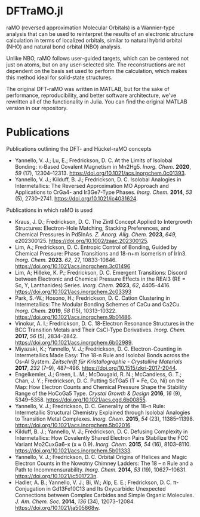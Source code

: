# DFTraMO.jl

raMO (reversed approximation Molecular Orbitals) is a Wannier-type analysis that can be used to
reinterpret the results of an electronic structure calculation in terms of localized orbitals,
similar to natural hybrid orbital (NHO) and natural bond orbital (NBO) analysis.

Unlike NBO, raMO follows user-guided targets, which can be centered not just on atoms, but on any
user-selected site. The reconstructions are not dependent on the basis set used to perform the
calculation, which makes this method ideal for solid-state structures.

The original DFT-raMO was written in MATLAB, but for the sake of performance, reproducibility, and
better software architecture, we've rewritten all of the functionality in Julia. You can find the
original MATLAB version in our repository.

# Publications

Publications outlining the DFT- and Hückel-raMO concepts
* Yannello, V. J.; Lu, E.; Fredrickson, D. C. At the Limits of Isolobal Bonding: π-Based Covalent Magnetism in Mn2Hg5. _Inorg. Chem._ **2020**, _59_ (17), 12304–12313. https://doi.org/10.1021/acs.inorgchem.0c01393.
* Yannello, V. J.; Kilduff, B. J.; Fredrickson, D. C. Isolobal Analogies in Intermetallics: The Reversed Approximation MO Approach and Applications to CrGa4- and Ir3Ge7-Type Phases. _Inorg. Chem._ **2014**, _53_ (5), 2730–2741. https://doi.org/10.1021/ic4031624.

Publications in which raMO is used
* Kraus, J. D.; Fredrickson, D. C. The Zintl Concept Applied to Intergrowth Structures: Electron-Hole Matching, Stacking Preferences, and Chemical Pressures in Pd5InAs. _Z. Anorg. Allg. Chem._ **2023**, _649_, e202300125. https://doi.org/10.1002/zaac.202300125.
* Lim, A.; Fredrickson, D. C. Entropic Control of Bonding, Guided by Chemical Pressure: Phase Transitions and 18-n+m Isomerism of IrIn3. _Inorg. Chem._ **2023**. _62_, 27, 10833-10846. https://doi.org/10.1021/acs.inorgchem.3c01496
* Lim, A; Hilleke, K. P.; Fredrickson, D. C. Emergent Transitions: Discord between Electronic and Chemical Pressure Effects in the REAl3 (RE = Sc, Y, Lanthanides) Series. _Inorg. Chem._ **2023**, _62_, 4405-4416. https://doi.org/10.1021/acs.inorgchem.2c03393
* Park, S.-W.; Hosono, H.; Fredrickson, D. C. Cation Clustering in Intermetallics: The Modular Bonding Schemes of CaCu and Ca2Cu. _Inorg. Chem._ **2019**, _58_ (15), 10313–10322. https://doi.org/10.1021/acs.inorgchem.9b01486.
* Vinokur, A. I.; Fredrickson, D. C. 18-Electron Resonance Structures in the BCC Transition Metals and Their CsCl-Type Derivatives. _Inorg. Chem._ **2017,** _56_ (5), 2834–2842. https://doi.org/10.1021/acs.inorgchem.6b02989.
* Miyazaki, K.; Yannello, V. J.; Fredrickson, D. C. Electron-Counting in Intermetallics Made Easy: The 18-n Rule and Isolobal Bonds across the Os–Al System. _Zeitschrift für Kristallographie - Crystalline Materials_ **2017**, _232_ (7–9), 487–496. https://doi.org/10.1515/zkri-2017-2044.
* Engelkemier, J.; Green, L. M.; McDougald, R. N.; McCandless, G. T.; Chan, J. Y.; Fredrickson, D. C. Putting ScTGa5 (T = Fe, Co, Ni) on the Map: How Electron Counts and Chemical Pressure Shape the Stability Range of the HoCoGa5 Type. _Crystal Growth & Design_ **2016**, _16_ (9), 5349–5358. https://doi.org/10.1021/acs.cgd.6b00855.
* Yannello, V. J.; Fredrickson, D. C. Generality of the 18-n Rule: Intermetallic Structural Chemistry Explained through Isolobal Analogies to Transition Metal Complexes. _Inorg. Chem._ **2015**, _54_ (23), 11385–11398. https://doi.org/10.1021/acs.inorgchem.5b02016.
* Kilduff, B. J.; Yannello, V. J.; Fredrickson, D. C. Defusing Complexity in Intermetallics: How Covalently Shared Electron Pairs Stabilize the FCC Variant Mo2CuxGa6–x (x ≈ 0.9). _Inorg. Chem._ **2015**, _54_ (16), 8103–8110. https://doi.org/10.1021/acs.inorgchem.5b01333. 
* Yannello, V. J.; Fredrickson, D. C. Orbital Origins of Helices and Magic Electron Counts in the Nowotny Chimney Ladders: The 18 – n Rule and a Path to Incommensurability. _Inorg. Chem._ **2014,** _53_ (19), 10627–10631. https://doi.org/10.1021/ic501723n.
* Hadler, A. B.; Yannello, V. J.; Bi, W.; Alp, E. E.; Fredrickson, D. C. π-Conjugation in Gd13Fe10C13 and Its Oxycarbide: Unexpected Connections between Complex Carbides and Simple Organic Molecules. _J. Am. Chem. Soc._ **2014**, _136_ (34), 12073–12084. https://doi.org/10.1021/ja505868w.
